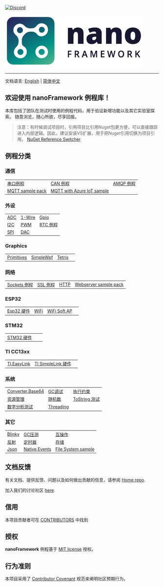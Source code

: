[![Discord](https://img.shields.io/discord/478725473862549535.svg)](https://discord.gg/gCyBu8T)

![nanoFramework logo](https://github.com/nanoframework/Home/blob/master/resources/logo/nanoFramework-repo-logo.png)

-----
文档语言: [English](README.md) | [简体中文](README.zh-cn.md)

## 欢迎使用 **nanoFramework** 例程库！

本库包括了团队在测试时使用的例程代码，用于验证新增功能以及其它实验室探索。
随意浏览，随心所欲，尽享回报。

> 注意：有时候调试项目时，引用项目比引用Nuget包更方便，可以直接跟踪进入内部逻辑。因此，建议安装VS扩展，用于把Nuget引用切换为项目引用。 [NuGet Reference Switcher](https://github.com/rsuter/NuGetReferenceSwitcher).

## 例程分类

### 通信

<table>
 <tr>
  <td><a href="samples/SerialCommunication">串口例程</a></td>
  <td><a href="samples/CAN">CAN 例程</a></td>
  <td><a href="samples/AMQP">AMQP 例程</a></td>
 </tr>
 <tr>
  <td><a href="samples/MQTT/TestMqtt">MQTT sample pack</a></td>
  <td><a href="samples/MQTT/AzureMQTT">MQTT with Azure IoT sample</a></td>
  <td><!--<a href="Utility/util3">Utility Three</a>--></td>
 </tr>
</table>

### 外设

<table>
 <tr>
  <td><a href="samples/ADC">ADC</a></td>
  <td><a href="samples/1-Wire">1-Wire</a></td>
  <td><a href="samples/Gpio">Gpio</a></td>
 </tr>
<tr>
  <td><a href="samples/I2C">I2C</a></td>
  <td><a href="samples/PWM">PWM</a></td>
  <td><a href="samples/RTC">RTC 例程</a></td>
 </tr>
  <td><a href="samples/SPI">SPI</a></td>
  <td><a href="DAC">DAC</a></td>
  <td><!--<a href="RTXC">RTC</a>--></td>
 </tr>
</table>

### Graphics
<table>
 <tr>
  <td><a href="samples/GraphicsWpf/Primitives">Primitives</a></td>
  <td><a href="samples/GraphicsWpf/SimpleWpf">SimpleWpf</a></td>
  <td><a href="samples/GraphicsWpf/Tetris">Tetris</a></td>
  <td><!--<a href="Utility/util3">Utility Three</a>--></td>
 </tr>
</table>

### 网络

<table>
 <tr>
  <td><a href="samples/Networking">Sockets 例程</a></td>
  <td><a href="samples/SSL">SSL 例程</a></td>
  <td><a href="samples/HTTP">HTTP</a></td>
  <td><a href="samples/Webserver">Webserver sample pack</a></td>
 </tr>
</table>

### ESP32
<table>
 <tr>
  <td><a href="samples/HardwareEsp32">Esp32 硬件</a></td>
  <td><a href="samples/Wifi">WiFi</a></td>
  <td><a href="samples/WiFiAP">WiFi Soft AP</a></td>
  <td><!--<a href="Utility/util3">Utility Three</a>--></td>
 </tr>
</table>

### STM32

<table>
 <tr>
  <td><a href="samples/Hardware.Stm32">STM32 硬件</a></td>
  <td><!--<a href="Utility/util2">Utility Two</a>--></td>
  <td><!--<a href="Utility/util3">Utility Three</a>--></td>
 </tr>
</table>

### TI CC13xx

<table>
 <tr>
  <td><a href="samples/TI.EasyLink">TI.EasyLink</a></td>
  <td><a href="samples/Hardware.TI">TI SimpleLink 硬件</a></td>
  <td><!--<a href="Utility/util3">Utility Three</a>--></td>
 </tr>
</table>

### 系统

<table>
 <tr>
  <td><a href="samples/Converter.Base64">Converter.Base64</a></td>
  <td><a href="samples/DebugGC.Test">GC调试</a></td>
  <td><a href="samples/ExecutionConstraint">执行约束</a></td>
 </tr>
<tr>
  <td><a href="samples/ManagedResources">资源管理</a></td>
  <td><a href="samples/System.Random">随机数</a></td>
  <td><a href="samples/ToStringTest">ToString 测试</a></td>
 </tr>
 <tr>
  <td><a href="samples/NumberParser">数字分析测试</a></td>
  <td><a href="samples/Threading">Threading</a></td>
  <td><!--<a href="Utility/util3">Utility Three</a>--></td>
 </tr>
</table>

### 其它

<table>
 <tr>
  <td><a href="samples/Blinky">Blinky</a></td>
  <td><a href="samples/GCStressTest">GC压测</a></td>
  <td><a href="samples/Interop">互操作</a></td>
 </tr>
 <tr>
  <td><a href="samples/Reflection">反射</a></td>
  <td><a href="samples/Timer">定时器</a></td>
  <td><a href="samples/Storage">存储</a></td>
 </tr>
 <tr>
  <td><a href="samples/Json nanoFramework">Json</a></td>
  <td><a href="samples/NativeEvents">Native Events</a></td>
  <td><a href="samples/System.IO.FileSystem">File System sample</a></td>
 </tr>
</table>

## 文档反馈

有关文档、提供反馈、问题以及如何做出贡献的信息，请参阅 [Home repo](https://github.com/nanoframework/Home).

加入我们的讨论社区 [here](https://discord.gg/gCyBu8T).

## 信用

本项目贡献者可在 [CONTRIBUTORS](https://github.com/nanoframework/Home/blob/master/CONTRIBUTORS.md) 中找到

## 授权

**nanoFramework** 例程基于 [MIT license](https://opensource.org/licenses/MIT) 授权。

## 行为准则

本项目采用了 [Contributor Covenant](http://contributor-covenant.org/) 规范来阐明社区预期行为。
